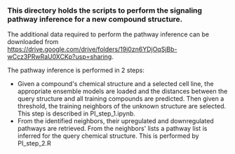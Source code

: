 ### This directory holds the scripts to perform the signaling pathway inference for a new compound structure.

The additional data required to perform the pathway inference can be downloaded from https://drive.google.com/drive/folders/19i0zn6YDjOqSjBb-wCcz3PRwRaU0XCKp?usp=sharing.

The pathway inference is performed in 2 steps:

- Given a compound's chemical structure and a selected cell line, the appropriate ensemble models are loaded and the distances between the query structure and all training compounds are predicted. Then given a threshold, the training neighbors of the unknown structure are selected. This step is described in PI_step_1.ipynb. 
- From the identified neighbors, their upregulated and downregulated pathways are retrieved. From the neighbors' lists a pathway list is inferred for the query chemical structure. This is performed by PI_step_2.R